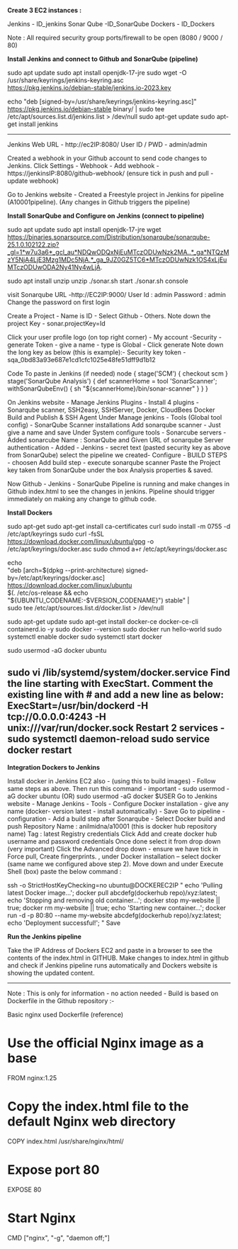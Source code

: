 **Create 3 EC2 instances :**

Jenkins - ID_jenkins
Sonar Qube -ID_SonarQube
Dockers - ID_Dockers

Note : All required security group ports/firewall to be open (8080 / 9000 / 80)

**Install Jenkins and connect to Github and SonarQube (pipeline)**

sudo apt update
sudo apt install openjdk-17-jre
sudo wget -O /usr/share/keyrings/jenkins-keyring.asc \
  https://pkg.jenkins.io/debian-stable/jenkins.io-2023.key
  
  echo "deb [signed-by=/usr/share/keyrings/jenkins-keyring.asc]" \
  https://pkg.jenkins.io/debian-stable binary/ | sudo tee \
  /etc/apt/sources.list.d/jenkins.list > /dev/null
sudo apt-get update
sudo apt-get install jenkins


-----------------------------------------------------
Jenkins Web URL - http://ec2IP:8080/
User ID / PWD - admin/admin

Created a webhook in your Github account to send code changes to Jenkins. 
Click Settings - Webhook - Add webhook - https://jenkinsIP:8080/github-webhook/  (ensure tick in push and pull - update webhook)

Go to Jenkins website - 
Created a Freestyle project in Jenkins for pipeline (A10001pipeline).
(Any changes in Github triggers the pipeline)

**Install SonarQube and Configure on Jenkins (connect to pipeline)**

sudo apt update
sudo apt install openjdk-17-jre
wget https://binaries.sonarsource.com/Distribution/sonarqube/sonarqube-25.1.0.102122.zip?_gl=1*w7u3a6*_gcl_au*NDQwODQxNjEuMTczODUwNzk2MA..*_ga*NTQzMzY5NjA4LjE3Mzg1MDc5NjA.*_ga_9JZ0GZ5TC6*MTczODUwNzk1OS4xLjEuMTczODUwODA2Ny41Ny4wLjA.

sudo apt install unzip 
unzip <zip file name>
./sonar.sh start
./sonar.sh console

visit Sonarqube URL -http://EC2IP:9000/
User Id : admin
Password : admin
Change the password on first login

Create a Project - Name is ID - Select Github - Others.
Note down the project Key - sonar.projectKey=Id

Click your user profile logo (on top right corner) - My account -Security - generate Token - give a name - type is Global - Click generate
Note down the long key as below (this is example):-
Security key token - sqa_0bd83a93e687e1cd1cfc1025e48fe51dff9d1b12

Code To paste in Jenkins (if needed) 
node {
  stage('SCM') {
    checkout scm
  }
  stage('SonarQube Analysis') {
    def scannerHome = tool 'SonarScanner';
    withSonarQubeEnv() {
      sh "${scannerHome}/bin/sonar-scanner"
    }
  }
}

On Jenkins website - 
Manage Jenkins Plugins - Install 4 plugins - Sonarqube scanner, SSH2easy, SSHServer, Docker, CloudBees Docker Build and Publish & SSH Agent
Under Manage jenkins - Tools (Global tool config) - SonarQube Scanner installations
Add sonarqube scanner - Just give a name and save
Under System configure tools - Sonarcube servers -Added sonarcube
Name : SonarQube and Given URL of sonarqube 
Server authentication -  Added - Jenkins   -  secret text (pasted security key as above from SonarQube)
select the pipeline we created-  Configure - BUILD STEPS - choosen Add build step - execute sonarqube scanner
Paste the Project key taken from SonarQube under the box Analysis properties & saved. 

Now Github - Jenkins - SonarQube Pipeline is running and make changes in Github index.html to see the changes in jenkins. Pipeline should trigger immediately on making any change to github code. 

**Install Dockers**

sudo apt-get 
sudo apt-get install ca-certificates curl
sudo install -m 0755 -d /etc/apt/keyrings
sudo curl -fsSL https://download.docker.com/linux/ubuntu/gpg -o /etc/apt/keyrings/docker.asc
sudo chmod a+r /etc/apt/keyrings/docker.asc

echo \
  "deb [arch=$(dpkg --print-architecture) signed-by=/etc/apt/keyrings/docker.asc] https://download.docker.com/linux/ubuntu \
  $(. /etc/os-release && echo "${UBUNTU_CODENAME:-$VERSION_CODENAME}") stable" | \
  sudo tee /etc/apt/sources.list.d/docker.list > /dev/null

sudo apt-get update
sudo apt-get install docker-ce docker-ce-cli containerd.io -y
sudo docker --version
sudo docker run hello-world
sudo systemctl enable docker
sudo systemctl start docker

sudo usermod -aG docker ubuntu

sudo vi /lib/systemd/system/docker.service
Find the line starting with ExecStart. Comment the existing line with # and add a new line as below:
ExecStart=/usr/bin/dockerd -H tcp://0.0.0.0:4243 -H unix:///var/run/docker.sock
Restart 2 services - 
sudo systemctl daemon-reload 
sudo service docker restart
------------

**Integration Dockers to Jenkins**

Install docker in Jenkins EC2 also - (using this to build images) - Follow same steps as above. 
Then run this command - important - sudo usermod -aG docker ubuntu (OR) sudo usermod -aG docker $USER 
Go to Jenkins website -  Manage Jenkins - Tools - Configure Docker installation - give any name (docker- version latest - install automatically) - Save
Go to pipeline - configuration - Add a build step after Sonarqube - Select Docker build and push
 Repository Name : anilmidna/a10001 (this is docker hub repository name)
 Tag : latest
Registry credentials Click Add and create docker hub username and password credentials
Once done select it from drop down (very important)
Click the Advanced drop down - ensure we have tick in Force pull, Create fingerprints. , under Docker installation – select docker (same name we configured above step 2).
Move down and under Execute Shell (box) paste the below command : 

ssh -o StrictHostKeyChecking=no ubuntu@DOCKEREC2IP "
	echo 'Pulling latest Docker image...';
    docker pull abcdefg(dockerhub repo)/xyz:latest;
        echo 'Stopping and removing old container...';
    docker stop my-website || true;
    docker rm my-website || true;
        echo 'Starting new container...';
    docker run -d -p 80:80 --name my-website abcdefg(dockerhub repo)/xyz:latest;
        echo 'Deployment successful!';
"
Save

**Run the Jenkins pipeline**

Take the IP Address of Dockers EC2 and paste in a browser to see the contents of the index.html in GITHUB. Make changes to index.html in github and check if Jenkins pipeline runs automatically and Dockers website is showing the updated content. 

------------------------------------------------------------------------------
Note :    This is only for information - no action needed  - Build is based on Dockerfile in the Github repository :-

Basic nginx used Dockerfile (reference)
# Use the official Nginx image as a base
FROM nginx:1.25
# Copy the index.html file to the default Nginx web directory
COPY index.html /usr/share/nginx/html/
 # Expose port 80
EXPOSE 80
# Start Nginx
CMD ["nginx", "-g", "daemon off;"]
